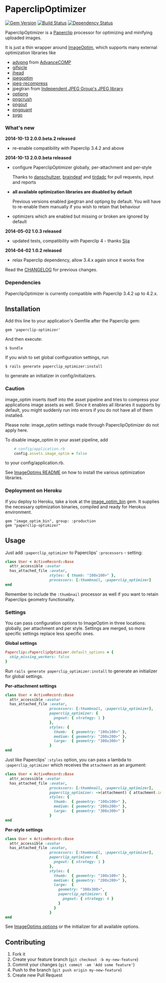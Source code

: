 # PaperclipOptimizer

[![Gem Version](https://badge.fury.io/rb/paperclip-optimizer.png)](http://badge.fury.io/rb/paperclip-optimizer)
[![Build Status](https://travis-ci.org/janfoeh/paperclip-optimizer.png)](https://travis-ci.org/janfoeh/paperclip-optimizer)
[![Dependency Status](https://gemnasium.com/janfoeh/paperclip-optimizer.png)](https://gemnasium.com/janfoeh/paperclip-optimizer)

PaperclipOptimizer is a [Paperclip](https://github.com/thoughtbot/paperclip) processor for 
optimizing and minifying uploaded images.

It is just a thin wrapper around [ImageOptim](https://github.com/toy/image_optim), 
which supports many external optimization libraries like

* [advpng](http://advancemame.sourceforge.net/doc-advpng.html) from 
  [AdvanceCOMP](http://advancemame.sourceforge.net/comp-readme.html)
* [gifsicle](http://www.lcdf.org/gifsicle/)
* [jhead](http://www.sentex.net/~mwandel/jhead/)
* [jpegoptim](http://www.kokkonen.net/tjko/projects.html)
* [jpeg-recompress](https://github.com/danielgtaylor/jpeg-archive#jpeg-recompress)
* jpegtran from [Independent JPEG Group's JPEG library](http://www.ijg.org/)
* [optipng](http://optipng.sourceforge.net/)
* [pngcrush](http://pmt.sourceforge.net/pngcrush/)
* [pngout](http://www.advsys.net/ken/util/pngout.htm)
* [pngquant](http://pngquant.org/)
* [svgo](https://github.com/svg/svgo)

### What's new

**2014-10-13 2.0.0.beta.2 released**

* re-enable compatibility with Paperclip 3.4.2 and above

**2014-10-13 2.0.0.beta released**

* configure PaperclipOptimizer globally, per-attachment and per-style

  Thanks to [danschultzer](https://github.com/danschultzer), [braindeaf](https://github.com/braindeaf) and 
  [tirdadc](https://github.com/tirdadc) for pull requests, input and reports
* **all available optimization libraries are disabled by default**

  Previous versions enabled jpegtran and optipng by default. You will have to 
  re-enable them manually if you wish to retain that behaviour
* optimizers which are enabled but missing or broken are ignored by default

**2014-05-02 1.0.3 released**

* updated tests, compatibility with Paperclip 4 - thanks [Sija](https://github.com/Sija)

**2014-04-02 1.0.2 released**

* relax Paperclip dependency, allow 3.4.x again since it works fine

Read the [CHANGELOG](CHANGELOG.md) for previous changes.

### Dependencies

PaperclipOptimizer is currently compatible with Paperclip 3.4.2 up to 4.2.x.

## Installation

Add this line to your application's Gemfile after the Paperclip gem:

    gem 'paperclip-optimizer'

And then execute:

    $ bundle
    
If you wish to set global configuration settings, run

    $ rails generate paperclip_optimizer:install
    
to generate an initializer in config/initializers.

### Caution

image_optim inserts itself into the asset pipeline and tries to compress your applications image assets as well. 
Since it enables all libraries it supports by default, you might suddenly run into errors if you do not have all 
of them installed.

Please note: image_optim settings made through PaperclipOptimizer do not apply here.

To disable image_optim in your asset pipeline, add

```ruby
    # config/application.rb
    config.assets.image_optim = false
```

to your config/application.rb.

See [ImageOptims README](https://github.com/toy/image_optim#binaries-location) 
on how to install the various optimization libraries.

### Deployment on Heroku

If you deploy to Heroku, take a look at the [image_optim_bin](https://github.com/mooktakim/image_optim_bin) gem. It supplies the necessary 
optimization binaries, compiled and ready for Herokus environment.

    gem "image_optim_bin", group: :production
    gem "paperclip-optimizer"

## Usage

Just add `:paperclip_optimizer` to Paperclips' `:processors` - setting:

```ruby
class User < ActiveRecord::Base
  attr_accessible :avatar
  has_attached_file :avatar, 
                    styles: { thumb: "100x100>" },
                    processors: [:thumbnail, :paperclip_optimizer]
end
```

Remember to include the `:thumbnail` processor as well if you want to retain 
Paperclips geometry functionality.

### Settings

You can pass configuration options to ImageOptim in three locations: globally, per attachment and per style. 
Settings are merged, so more specific settings replace less specific ones.

**Global settings**

```ruby
Paperclip::PaperclipOptimizer.default_options = {
  skip_missing_workers: false
}
```

Run `rails generate paperclip_optimizer:install` to generate an initializer for global settings.

**Per-attachment settings**

```ruby
class User < ActiveRecord::Base
  attr_accessible :avatar
  has_attached_file :avatar,
                    processors: [:thumbnail, :paperclip_optimizer],
                    paperclip_optimizer: {
                      pngout: { strategy: 1 }
                    },
                    styles: {
                      thumb:  { geometry: "100x100>" },
                      medium: { geometry: "200x200>" },
                      large:  { geometry: "300x300>" }
                    }
end
```

Just like Paperclips' `:styles` option, you can pass a lambda to `:paperclip_optimizer` which receives the `attachment` as an argument:

```ruby
class User < ActiveRecord::Base
  attr_accessible :avatar
  has_attached_file :avatar,
                    processors: [:thumbnail, :paperclip_optimizer],
                    paperclip_optimizer: ->(attachment) { attachment.instance.my_model_instance_method },
                    styles: {
                      thumb:  { geometry: "100x100>" },
                      medium: { geometry: "200x200>" },
                      large:  { geometry: "300x300>" }
                    }
end
```

**Per-style settings**

```ruby
class User < ActiveRecord::Base
  attr_accessible :avatar
  has_attached_file :avatar,
                    processors: [:thumbnail, :paperclip_optimizer],
                    paperclip_optimizer: {
                      pngout: { strategy: 1 }
                    },
                    styles: {
                      thumb:  { geometry: "100x100>" },
                      medium: { geometry: "200x200>" },
                      large:  {
                        geometry: "300x300>",
                        paperclip_optimizer: {
                          pngout: { strategy: 4 }
                        }
                      }
                    }
end
```

See [ImageOptims options](https://github.com/toy/image_optim#options) or the initializer for 
all available options.

## Contributing

1. Fork it
2. Create your feature branch (`git checkout -b my-new-feature`)
3. Commit your changes (`git commit -am 'Add some feature'`)
4. Push to the branch (`git push origin my-new-feature`)
5. Create new Pull Request

